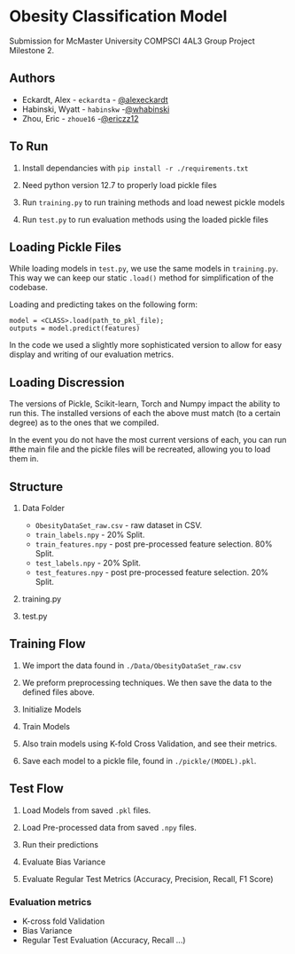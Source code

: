 # Obesity Classification Model

Submission for McMaster University COMPSCI 4AL3 Group Project Milestone 2.

## Authors
- Eckardt, Alex - `eckardta` - [@alexeckardt](https://www.github.com/alexeckardt)
- Habinski, Wyatt - `habinskw` -[@whabinski](https://www.github.com/whabinski)
- Zhou, Eric - `zhoue16` -[@ericzz12](https://www.github.com/ericzz12)

## To Run
1. Install dependancies with `pip install -r ./requirements.txt`
2. Need python version 12.7 to properly load pickle files

3. Run `training.py` to run training methods and load newest pickle models
4. Run `test.py` to run evaluation methods using the loaded pickle files

## Loading Pickle Files

While loading models in `test.py`, we use the same models in `training.py`. This way we can keep our static `.load()` method for simplification of the codebase.

Loading and predicting takes on the following form:
```
model = <CLASS>.load(path_to_pkl_file);
outputs = model.predict(features)
```

In the code we used a slightly more sophisticated version to allow for easy display and writing of our evaluation metrics.

## Loading Discression
The versions of Pickle, Scikit-learn, Torch and Numpy impact the ability to run this. The installed versions of each the above must match (to a certain degree) as to the ones that we compiled.
    
In the event you do not have the most current versions of each, you can run #the main file and the pickle files will be recreated, allowing you to load them in.

## Structure

1. Data Folder
    - `ObesityDataSet_raw.csv` - raw dataset in  CSV.
    - `train_labels.npy` - 20% Split.
    - `train_features.npy` - post pre-processed feature selection. 80% Split.
    - `test_labels.npy` - 20% Split.
    - `test_features.npy` - post pre-processed feature selection. 20% Split.

2. training.py

3. test.py

## Training Flow

1. We import the data found in `./Data/ObesityDataSet_raw.csv`

2. We preform preprocessing techniques. We then save the data to the defined files above.

3. Initialize Models

4. Train Models

5. Also train models using  K-fold Cross Validation, and see their metrics.

6. Save each model to a pickle file, found in `./pickle/(MODEL).pkl`.

## Test Flow

1. Load Models from saved `.pkl` files.

2. Load Pre-processed data from saved `.npy` files.

3. Run their predictions

4. Evaluate Bias Variance

5. Evaluate Regular Test Metrics (Accuracy, Precision, Recall, F1 Score)

### Evaluation metrics
- K-cross fold Validation
- Bias Variance
- Regular Test Evaluation (Accuracy, Recall ...)
